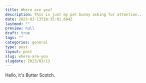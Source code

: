```yaml
---
title: Where are you?
description: This is just my pet bunny asking for attention..
date: 2023-03-13T18:35:01.604Z
lastmod: ""
preview: null
draft: true
tags: ""
categories: general
type: post
layout: post
slug: where-are-you
slugdate: 2023/03/13
---
```


Hello, it's Butter Scotch.
